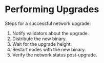 # Performing Upgrades

Steps for a successful network upgrade:

1. Notify validators about the upgrade.
2. Distribute the new binary.
3. Wait for the upgrade height.
4. Restart nodes with the new binary.
5. Verify the network status post-upgrade.